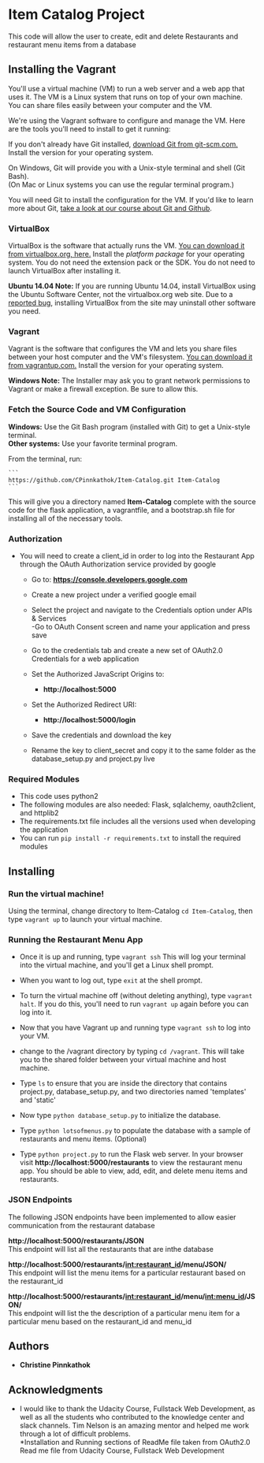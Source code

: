 # Item Catalog Project

This code will allow the user to create, edit and delete Restaurants and restaurant menu items from a database

## Installing the Vagrant

You'll use a virtual machine (VM) to run a web server and a web app that uses it. The VM is a Linux system that runs on top of your own machine.  You can share files easily between your computer and the VM.

We're using the Vagrant software to configure and manage the VM. Here are the tools you'll need to install to get it running:



If you don't already have Git installed, [download Git from git-scm.com.](http://git-scm.com/downloads) Install the version for your operating system.

On Windows, Git will provide you with a Unix-style terminal and shell (Git Bash).  
(On Mac or Linux systems you can use the regular terminal program.)

You will need Git to install the configuration for the VM. If you'd like to learn more about Git, [take a look at our course about Git and Github](http://www.udacity.com/course/ud775).

### VirtualBox

VirtualBox is the software that actually runs the VM. [You can download it from virtualbox.org, here.](https://www.virtualbox.org/wiki/Downloads)  Install the *platform package* for your operating system.  You do not need the extension pack or the SDK. You do not need to launch VirtualBox after installing it.

**Ubuntu 14.04 Note:** If you are running Ubuntu 14.04, install VirtualBox using the Ubuntu Software Center, not the virtualbox.org web site. Due to a [reported bug](http://ubuntuforums.org/showthread.php?t=2227131), installing VirtualBox from the site may uninstall other software you need.

### Vagrant

Vagrant is the software that configures the VM and lets you share files between your host computer and the VM's filesystem.  [You can download it from vagrantup.com.](https://www.vagrantup.com/downloads) Install the version for your operating system.

**Windows Note:** The Installer may ask you to grant network permissions to Vagrant or make a firewall exception. Be sure to allow this.

### Fetch the Source Code and VM Configuration

**Windows:** Use the Git Bash program (installed with Git) to get a Unix-style terminal.  
**Other systems:** Use your favorite terminal program.

From the terminal, run:

    ```
	https://github.com/CPinnkathok/Item-Catalog.git Item-Catalog
	```
	
This will give you a directory named **Item-Catalog** complete with the source code for the flask application, a vagrantfile, and a bootstrap.sh file for installing all of the necessary tools. 

### Authorization
* You will need to create a client_id in order to log into the Restaurant App through the OAuth Authorization service provided by google  
	- Go to: **https://console.developers.google.com**  
	- Create a new project under a verified google email  
	- Select the project and navigate to the Credentials option under APIs & Services  
	-Go to OAuth Consent screen and name your application and press save  
	- Go to the credentials tab and create a new set of OAuth2.0 Credentials for a web application  
	- Set the Authorized JavaScript Origins to:
		- **http://localhost:5000**  
	- Set the Authorized Redirect URI:
		- **http://localhost:5000/login**  

	- Save the credentials and download the key  
	- Rename the key to client_secret and copy it to the same folder as the database_setup.py and project.py live  

### Required Modules
* This code uses python2  
* The following modules are also needed: Flask, sqlalchemy, oauth2client, and httplib2  
* The requirements.txt file includes all the versions used when developing the application  
* You can run ``` pip install -r requirements.txt ``` to install the required modules  

## Installing

### Run the virtual machine!

Using the terminal, change directory to Item-Catalog ``` cd Item-Catalog ```, then type ``` vagrant up ``` to launch your virtual machine.


### Running the Restaurant Menu App
* Once it is up and running, type ``` vagrant ssh ``` This will log your terminal into the virtual machine, and you'll get a Linux shell prompt. 
* When you want to log out, type ``` exit ``` at the shell prompt.  
* To turn the virtual machine off (without deleting anything), type ``` vagrant halt ```. If you do this, you'll need to run ``` vagrant up ``` again before you can log into it.
* Now that you have Vagrant up and running type ``` vagrant ssh ``` to log into your VM.  
* change to the /vagrant directory by typing ``` cd /vagrant ```. This will take you to the shared folder between your virtual machine and host machine.

* Type ``` ls ``` to ensure that you are inside the directory that contains project.py, database_setup.py, and two directories named 'templates' and 'static'

* Now type ``` python database_setup.py ``` to initialize the database.

* Type ``` python lotsofmenus.py ``` to populate the database with a sample of restaurants and menu items. (Optional)

* Type ``` python project.py ``` to run the Flask web server. In your browser visit **http://localhost:5000/restaurants** to view the restaurant menu app.  You should be able to view, add, edit, and delete menu items and restaurants.

### JSON Endpoints
The following JSON endpoints have been implemented to allow easier communication from the restaurant database

**http://localhost:5000/restaurants/JSON**  
This endpoint will list all the restaurants that are inthe database

**http://localhost:5000/restaurants/<int:restaurant_id>/menu/JSON/**  
This endpoint will list the menu items for a particular restaurant based on the restaurant_id

**http://localhost:5000/restaurants/<int:restaurant_id>/menu/<int:menu_id>/JSON/**  
This endpoint will list the the description of a particular menu item for a particular menu based on the restaurant_id and menu_id


## Authors

* **Christine Pinnkathok** 

## Acknowledgments

* I would like to thank the Udacity Course, Fullstack Web Development, as well as all the students who contributed to the knowledge center and slack channels. Tim Nelson is an amazing mentor and helped me work through a lot of difficult problems.  
*Installation and Running sections of ReadMe file taken from OAuth2.0 Read me file from Udacity Course, Fullstack Web Development

